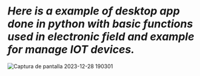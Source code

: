 
# **_Here is a example of desktop app done in python with basic functions used in electronic field and example for manage IOT devices._**


![Captura de pantalla 2023-12-28 190301](https://github.com/S-Bou/ElectroTool/assets/55810268/9713fabf-bb6a-43b8-8753-860781f9772e)
